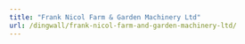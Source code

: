 ```yaml
---
title: "Frank Nicol Farm & Garden Machinery Ltd"
url: /dingwall/frank-nicol-farm-and-garden-machinery-ltd/
---
```

